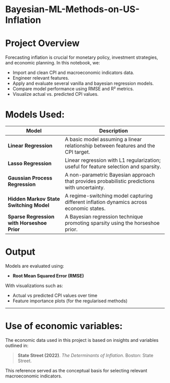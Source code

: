 # Bayesian-ML-Methods-on-US-Inflation

# Project Overview

Forecasting inflation is crucial for monetary policy, investment strategies, and economic planning. In this notebook, we:

- Import and clean CPI and macroeconomic indicators data.
- Engineer relevant features.
- Apply and evaluate several vanilla and bayesian regression models.
- Compare model performance using RMSE and R² metrics.
- Visualize actual vs. predicted CPI values.

# Models Used:

| Model                                   | Description                                                                                   |
|----------------------------------------|-----------------------------------------------------------------------------------------------|
| **Linear Regression**                  | A basic model assuming a linear relationship between features and the CPI target.            |
| **Lasso Regression**                   | Linear regression with L1 regularization; useful for feature selection and sparsity.          |
| **Gaussian Process Regression**        | A non-parametric Bayesian approach that provides probabilistic predictions with uncertainty. |
| **Hidden Markov State Switching Model**| A regime-switching model capturing different inflation dynamics across economic states.      |
| **Sparse Regression with Horseshoe Prior** | A Bayesian regression technique promoting sparsity using the horseshoe prior.             |

# Output

Models are evaluated using:

- **Root Mean Squared Error (RMSE)**

With visualizations such as:

- Actual vs predicted CPI values over time
- Feature importance plots (for the regularised methods)

---

# Use of economic variables:

The economic data used in this project is based on insights and variables outlined in:

> **State Street (2022)**. *The Determinants of Inflation*. Boston: State Street.

This reference served as the conceptual basis for selecting relevant macroeconomic indicators.
